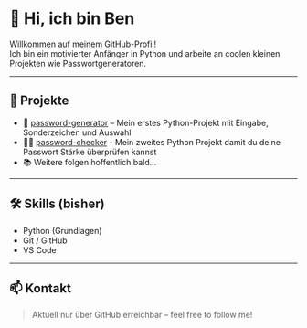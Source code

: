# 👋 Hi, ich bin Ben

Willkommen auf meinem GitHub-Profil!  
Ich bin ein motivierter Anfänger in Python und arbeite an coolen kleinen Projekten wie Passwortgeneratoren.

---

## 🚀 Projekte

- 🔐 [password-generator](https://github.com/AdminEvil1/password-generator) – Mein erstes Python-Projekt mit Eingabe, Sonderzeichen und Auswahl
- 🦸‍♂️ [password-checker](https://github.com/admin-evil/password_checker) - Mein zweites Python Projekt damit du
deine Passwort Stärke überprüfen kannst
- 📚 Weitere folgen hoffentlich bald...

---

## 🛠️ Skills (bisher)

- Python (Grundlagen)
- Git / GitHub
- VS Code

---

## 📫 Kontakt

> Aktuell nur über GitHub erreichbar – feel free to follow me!
